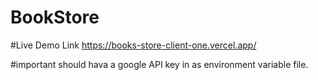 # BookStore


#Live Demo Link 
https://books-store-client-one.vercel.app/

#important
should hava a google API key in as environment variable file.
